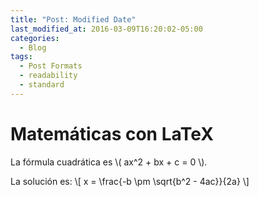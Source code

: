 ```yaml
---
title: "Post: Modified Date"
last_modified_at: 2016-03-09T16:20:02-05:00
categories:
  - Blog
tags:
  - Post Formats
  - readability
  - standard
---
```

<html>
<head>
  <title>Mi Página de Matemáticas</title>
  <script type="text/javascript" async
    src="https://cdnjs.cloudflare.com/ajax/libs/mathjax/2.7.7/MathJax.js?config=TeX-MML-AM_CHTML">
  </script>
</head>
<body>
  <h1>Matemáticas con LaTeX</h1>
  <p>La fórmula cuadrática es \( ax^2 + bx + c = 0 \).</p>
  <p>La solución es:
  \[
  x = \frac{-b \pm \sqrt{b^2 - 4ac}}{2a}
  \]
  </p>
</body>
</html>
